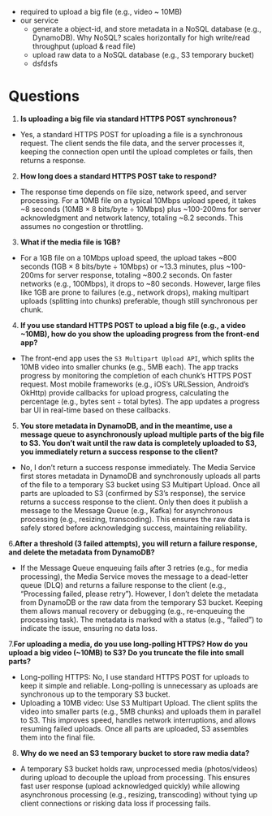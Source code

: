 - required to upload a big file (e.g., video ~ 10MB)
- our service
  - generate a object-id, and store metadata in a NoSQL database (e.g., DynamoDB). Why NoSQL? scales horizontally for high write/read throughput (upload & read file)
  - upload raw data to a NoSQL database (e.g., S3 temporary bucket)
  - dsfdsfs
 
# Questions

1. **Is uploading a big file via standard HTTPS POST synchronous?**
- Yes, a standard HTTPS POST for uploading a file is a synchronous request. The client sends the file data, and the server processes it, keeping the connection open until the upload completes or fails, then returns a response.

2. **How long does a standard HTTPS POST take to respond?**
- The response time depends on file size, network speed, and server processing. For a 10MB file on a typical 10Mbps upload speed, it takes ~8 seconds (10MB × 8 bits/byte ÷ 10Mbps) plus ~100-200ms for server acknowledgment and network latency, totaling ~8.2 seconds. This assumes no congestion or throttling.

3. **What if the media file is 1GB?**
- For a 1GB file on a 10Mbps upload speed, the upload takes ~800 seconds (1GB × 8 bits/byte ÷ 10Mbps) or ~13.3 minutes, plus ~100-200ms for server response, totaling ~800.2 seconds. On faster networks (e.g., 100Mbps), it drops to ~80 seconds. However, large files like 1GB are prone to failures (e.g., network drops), making multipart uploads (splitting into chunks) preferable, though still synchronous per chunk.

4. **If you use standard HTTPS POST to upload a big file (e.g., a video ~10MB), how do you show the uploading progress from the front-end app?**
- The front-end app uses the `S3 Multipart Upload API`, which splits the 10MB video into smaller chunks (e.g., 5MB each). The app tracks progress by monitoring the completion of each chunk’s HTTPS POST request. Most mobile frameworks (e.g., iOS’s URLSession, Android’s OkHttp) provide callbacks for upload progress, calculating the percentage (e.g., bytes sent ÷ total bytes). The app updates a progress bar UI in real-time based on these callbacks.

5. **You store metadata in DynamoDB, and in the meantime, use a message queue to asynchronously upload multiple parts of the big file to S3. You don’t wait until the raw data is completely uploaded to S3, you immediately return a success response to the client?**
- No, I don’t return a success response immediately. The Media Service first stores metadata in DynamoDB and synchronously uploads all parts of the file to a temporary S3 bucket using S3 Multipart Upload. Once all parts are uploaded to S3 (confirmed by S3’s response), the service returns a success response to the client. Only then does it publish a message to the Message Queue (e.g., Kafka) for asynchronous processing (e.g., resizing, transcoding). This ensures the raw data is safely stored before acknowledging success, maintaining reliability.

6.**After a threshold (3 failed attempts), you will return a failure response, and delete the metadata from DynamoDB?**
- If the Message Queue enqueuing fails after 3 retries (e.g., for media processing), the Media Service moves the message to a dead-letter queue (DLQ) and returns a failure response to the client (e.g., “Processing failed, please retry”). However, I don’t delete the metadata from DynamoDB or the raw data from the temporary S3 bucket. Keeping them allows manual recovery or debugging (e.g., re-enqueuing the processing task). The metadata is marked with a status (e.g., “failed”) to indicate the issue, ensuring no data loss.

7.**For uploading a media, do you use long-polling HTTPS? How do you upload a big video (~10MB) to S3? Do you truncate the file into small parts?**
- Long-polling HTTPS: No, I use standard HTTPS POST for uploads to keep it simple and reliable. Long-polling is unnecessary as uploads are synchronous up to the temporary S3 bucket.
- Uploading a 10MB video: Use S3 Multipart Upload. The client splits the video into smaller parts (e.g., 5MB chunks) and uploads them in parallel to S3. This improves speed, handles network interruptions, and allows resuming failed uploads. Once all parts are uploaded, S3 assembles them into the final file.

8. **Why do we need an S3 temporary bucket to store raw media data?**
- A temporary S3 bucket holds raw, unprocessed media (photos/videos) during upload to decouple the upload from processing. This ensures fast user response (upload acknowledged quickly) while allowing asynchronous processing (e.g., resizing, transcoding) without tying up client connections or risking data loss if processing fails.








